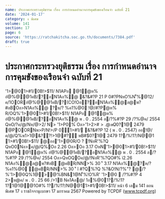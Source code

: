 ```yaml
---
name: ประกาศกระทรวงยุติธรรม เรื่อง การกำหนดอำนาจการคุมขังของเรือนจำ ฉบับที่ 21
date: '2024-01-17'
category: ง พิเศษ
volume: 141
section: 17
page: 6
source: 'https://ratchakitcha.soc.go.th/documents/7384.pdf'
draft: true
---
```


# ประกาศกระทรวงยุติธรรม เรื่อง การกำหนดอำนาจการคุมขังของเรือนจำ ฉบับที่ 21

'1>@01>#1/0B!>$11/ N1APอ @1ํ@ห% อํ@%@@1คB/?อN1Aอ%ํ@ &?&#?P 21 P 0#?PNหO%N'็%@12/ค/1OORอํ@%@@1คB/?(CO!Oอ?อN1Aอ%ํ@ล@พ?#ลBOล>N1Aอ%ํ@ ?ห/? %ค1%@0 !@/#?Pํ@ห% R/OQ%'1>@01>#1/0B!>$11/ N1APอ @1ํ@ห% อํ@%@@1คB/?อN1Aอ%ํ@ พ . 0 . 2554 ล/?%#?P 29 /?%@ค/ 2554 QหO/?ค/@/Nห/@>2/ N> '1>P0%์ Oล>'1>2>#$>.@พ Q%@1&1>ห@1@%/@0>P@Q% อ@0?0อํ@%@!@/ค/@/Q%/@!1@ 7 Oล>/@!1@ 76 /11คห%@P OหNพ1>1@&??!>1@#?์ พ . 0 . 2560 Oล>Oอ 2 /11ค2อ OหN1>#1//ห@ R#0ออ!@/ค/@/Q%/@!1@ 58 OหNพ1>1@&??!>1@#?์ พB#$0?1@ 2479 @POORNพ>P/N!>/P 01>#1/ &?&#?P 12 ( พ . 0 . 2547) ออ!@/ค/@/Q%พ1>1@&??!>1@#?์ พB#$0?1@ 2479 1?/%!1?/N@@1 1>#1/0B!>$11/ @ออ'1>@0R/O ? !NอR'%?Q QหO0Nล>ค/@/Q%Oอ 2.26 Oล>Oอ 3.17 OหN'1>@01>#1/0B!>$11/ N1APอ @1ํ@ห% อํ@%@@1คB/?อN1Aอ%ํ@ พ . 0 . 2554 ล/?%#?P 29 /?%@ค/ 2554 Oล>QหOQOค/@/!NอR'%?QO#% ì2.26 N1Aอ%ํ@ล@พ?#ลB ํ@คBR/NN>% 30 'ี 3.17 N1Aอ%ํ@?ห/? %ค1%@0 ํ@คBR/NN>% 30 'ี î #?Q%?Q %?&O!N/?%"? @/?%'1>@0Q%1@>@%BN&1@N'็%!O%R' '1>@0  /?%#?P 4 2>ห@ค/ พ . 0 . 25 66 />1B Nค1Aอ@/ 1อ%@01?/%!1? 1?1@1@@1O#% 1?/%!1?/N@@11>#1/0B!>$11/ หน้า 6 เลม 141 ตอนพิเศษ 17 ง ราชกิจจานุเบกษา 17 มกราคม 2567 Powered by TCPDF (www.tcpdf.org)
